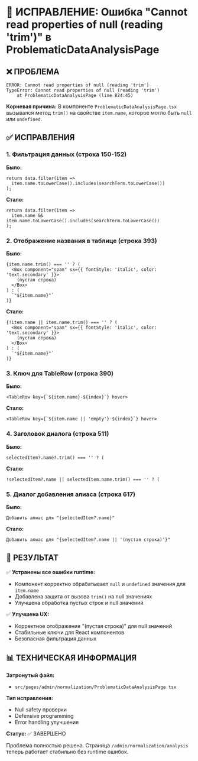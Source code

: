 # 🚨 ИСПРАВЛЕНИЕ: Ошибка "Cannot read properties of null (reading 'trim')" в ProblematicDataAnalysisPage

## ❌ ПРОБЛЕМА
```
ERROR: Cannot read properties of null (reading 'trim')
TypeError: Cannot read properties of null (reading 'trim')
    at ProblematicDataAnalysisPage (line 824:45)
```

**Корневая причина:** В компоненте `ProblematicDataAnalysisPage.tsx` вызывался метод `trim()` на свойстве `item.name`, которое могло быть `null` или `undefined`.

## ✅ ИСПРАВЛЕНИЯ

### 1. Фильтрация данных (строка 150-152)
**Было:**
```tsx
return data.filter(item => 
  item.name.toLowerCase().includes(searchTerm.toLowerCase())
);
```

**Стало:**
```tsx
return data.filter(item => 
  item.name && item.name.toLowerCase().includes(searchTerm.toLowerCase())
);
```

### 2. Отображение названия в таблице (строка 393)
**Было:**
```tsx
{item.name.trim() === '' ? (
  <Box component="span" sx={{ fontStyle: 'italic', color: 'text.secondary' }}>
    (пустая строка)
  </Box>
) : (
  `"${item.name}"`
)}
```

**Стало:**
```tsx
{!item.name || item.name.trim() === '' ? (
  <Box component="span" sx={{ fontStyle: 'italic', color: 'text.secondary' }}>
    (пустая строка)
  </Box>
) : (
  `"${item.name}"`
)}
```

### 3. Ключ для TableRow (строка 390)
**Было:**
```tsx
<TableRow key={`${item.name}-${index}`} hover>
```

**Стало:**
```tsx
<TableRow key={`${item.name || 'empty'}-${index}`} hover>
```

### 4. Заголовок диалога (строка 511)
**Было:**
```tsx
selectedItem?.name?.trim() === '' ? (
```

**Стало:**
```tsx
!selectedItem?.name || selectedItem.name.trim() === '' ? (
```

### 5. Диалог добавления алиаса (строка 617)
**Было:**
```tsx
Добавить алиас для "{selectedItem?.name}"
```

**Стало:**
```tsx
Добавить алиас для "{selectedItem?.name || '(пустая строка)'}"
```

## 🎯 РЕЗУЛЬТАТ

✅ **Устранены все ошибки runtime:**
- Компонент корректно обрабатывает `null` и `undefined` значения для `item.name`
- Добавлена защита от вызова `trim()` на null значениях
- Улучшена обработка пустых строк и null значений

✅ **Улучшена UX:**
- Корректное отображение "(пустая строка)" для null значений
- Стабильные ключи для React компонентов
- Безопасная фильтрация данных

## 📊 ТЕХНИЧЕСКАЯ ИНФОРМАЦИЯ

**Затронутый файл:**
- `src/pages/admin/normalization/ProblematicDataAnalysisPage.tsx`

**Тип исправления:**
- Null safety проверки
- Defensive programming
- Error handling улучшения

**Статус:** ✅ ЗАВЕРШЕНО

Проблема полностью решена. Страница `/admin/normalization/analysis` теперь работает стабильно без runtime ошибок.